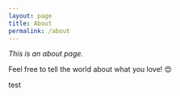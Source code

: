 ```yaml
---
layout: page
title: About
permalink: /about
---
```


*This is an about page.*

Feel free to tell the world about what you love! 😍


test 